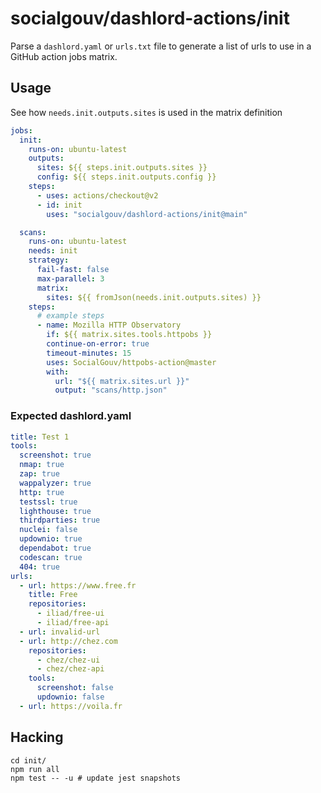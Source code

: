 # socialgouv/dashlord-actions/init

Parse a `dashlord.yaml` or `urls.txt` file to generate a list of urls to use in a GitHub action jobs matrix.

## Usage

See how `needs.init.outputs.sites` is used in the matrix definition

```yaml
jobs:
  init:
    runs-on: ubuntu-latest
    outputs:
      sites: ${{ steps.init.outputs.sites }}
      config: ${{ steps.init.outputs.config }}
    steps:
      - uses: actions/checkout@v2
      - id: init
        uses: "socialgouv/dashlord-actions/init@main"

  scans:
    runs-on: ubuntu-latest
    needs: init
    strategy:
      fail-fast: false
      max-parallel: 3
      matrix:
        sites: ${{ fromJson(needs.init.outputs.sites) }}
    steps:
      # example steps
      - name: Mozilla HTTP Observatory
        if: ${{ matrix.sites.tools.httpobs }}
        continue-on-error: true
        timeout-minutes: 15
        uses: SocialGouv/httpobs-action@master
        with:
          url: "${{ matrix.sites.url }}"
          output: "scans/http.json"
```

### Expected dashlord.yaml

```yml
title: Test 1
tools:
  screenshot: true
  nmap: true
  zap: true
  wappalyzer: true
  http: true
  testssl: true
  lighthouse: true
  thirdparties: true
  nuclei: false
  updownio: true
  dependabot: true
  codescan: true
  404: true
urls:
  - url: https://www.free.fr
    title: Free
    repositories:
      - iliad/free-ui
      - iliad/free-api
  - url: invalid-url
  - url: http://chez.com
    repositories:
      - chez/chez-ui
      - chez/chez-api
    tools:
      screenshot: false
      updownio: false
  - url: https://voila.fr
```

## Hacking

```shell
cd init/
npm run all
npm test -- -u # update jest snapshots
```
